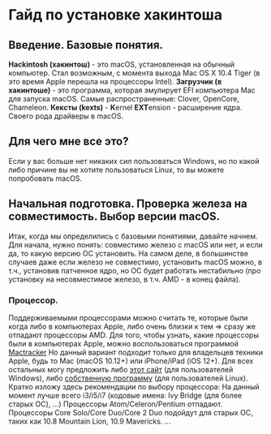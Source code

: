 <h1> Гайд по установке хакинтоша </h1>
<h2> Введение. Базовые понятия. </h2>
<b> Hackintosh (хакинтош) </b> - это macOS, установленная на обычный компьютер.
Стал возможным, с момента выхода Mac OS X 10.4 Tiger (в это время Apple перешла на
процессоры Intel).
<b>Загрузчик (в хакинтоше)</b> - это программа, которая эмулирует EFI компьютера Mac для запуска macOS. Самые распространенные: Clover, OpenCore, Chameleon.
<b>Кексты (kexts)</b> - <b>K</b>ernel <b>EXT</b>ension - расширение ядра. Своего рода драйверы в macOS.

<h2>Для чего мне все это?</h2> Если у вас больше нет никаких сил пользоваться Windows, но по какой либо причине вы не хотите пользоваться Linux, то вы можете попробовать macOS.

<h2>Начальная подготовка. Проверка железа на совместимость. Выбор версии macOS.</h2> Итак, когда мы определились с базовыми понятиями, давайте начнем.
Для начала, нужно понять: совместимо железо с macOS или нет, и если да, то какую версию ОС установить. На самом деле, в большинстве случаев даже если железо не совместимо, установить macOS можно, в т.ч., установив патченное ядро, но ОС будет работать нестабильно (про установку на несовместимое железо, в т.ч. AMD - в конец файла).
<h3>Процессор.</h3> Поддерживаемыми процессорами можно считать те, которые были когда либо в компьютерах Apple, либо очень близки к тем => сразу же отпадают процессоры AMD. 
Для того, чтобы узнать, какие процессоры были в компьютерах Apple, можно воспользоваться программой <a href="http://mactracker.ca">Mactracker</a> Но данный вариант подходит только для владельцев техники Apple, будь то Mac (macOS 10.12+) или iPhone/iPad (iOS 12+). Для всех остальных могу предложить либо <a href="http://everymac.com/systems/apple/index-apple-specs-applespec.html">этот сайт</a> (для пользователей Windows), либо <a href="http://github.com/sudo-HackerMan/thm-mactracker">собственную программу</a> (для пользователей Linux). 
Кратко изложу здесь рекомендации по выбору процессора:
На данный момент лучше всего i3/i5/i7 (кодовые имена: Ivy Bridge (для более старых ОС), ...)
Процессоры Atom/Celeron/Pentium отпадают.
Процессоры Core Solo/Core Duo/Core 2 Duo подойдут для старых ОС, таких как 10.8 Mountain Lion, 10.9 Mavericks.
...
